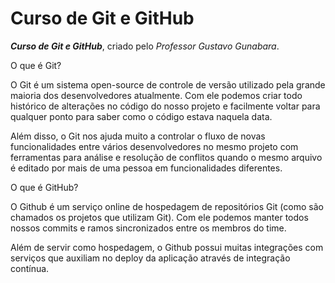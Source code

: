 # Curso de Git e GitHub

***Curso de Git e GitHub***, criado pelo *Professor Gustavo Gunabara*.

O que é Git?

O Git é um sistema open-source de controle de versão utilizado pela grande maioria dos desenvolvedores atualmente. Com ele podemos criar todo histórico de alterações no código do nosso projeto e facilmente voltar para qualquer ponto para saber como o código estava naquela data.

Além disso, o Git nos ajuda muito a controlar o fluxo de novas funcionalidades entre vários desenvolvedores no mesmo projeto com ferramentas para análise e resolução de conflitos quando o mesmo arquivo é editado por mais de uma pessoa em funcionalidades diferentes.

O que é GitHub?

O Github é um serviço online de hospedagem de repositórios Git (como são chamados os projetos que utilizam Git). Com ele podemos manter todos nossos commits e ramos sincronizados entre os membros do time.

Além de servir como hospedagem, o Github possui muitas integrações com serviços que auxiliam no deploy da aplicação através de integração contínua.





